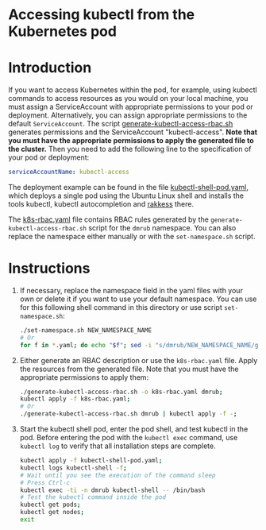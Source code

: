 # Accessing kubectl from the Kubernetes pod

# Introduction

If you want to access Kubernetes within the pod, for example, using kubectl commands to access resources as you would on your local machine, you must assign a ServiceAccount with appropriate permissions to your pod or deployment. Alternatively, you can assign appropriate permissions to the default `ServiceAccount`. The script [generate-kubectl-access-rbac.sh](generate-kubectl-access-rbac.sh) generates permissions and the ServiceAccount "kubectl-access". **Note that you must have the appropriate permissions to apply the generated file to the cluster.**
Then you need to add the following line to the specification of your pod or deployment:

```yaml
serviceAccountName: kubectl-access
```

The deployment example can be found in the file [kubectl-shell-pod.yaml](kubectl-shell-pod.yaml), which deploys a single pod using the Ubuntu Linux shell and installs the tools kubectl, kubectl autocompletion and [rakkess](https://github.com/corneliusweig/rakkess) there.

The [k8s-rbac.yaml](k8s-rbac.yaml) file contains RBAC rules generated by the `generate-kubectl-access-rbac.sh` script for the `dmrub` namespace. You can also replace the namespace either manually or with the `set-namespace.sh` script.

# Instructions

1. If necessary, replace the namespace field in the yaml files with your own or delete it if you want to use your default namespace. You can use for this following shell command in this directory or use script `set-namespace.sh`:
    ```sh
    ./set-namespace.sh NEW_NAMESPACE_NAME
    # Or
    for f in *.yaml; do echo "$f"; sed -i "s/dmrub/NEW_NAMESPACE_NAME/g" "$f"; done
    ```
2. Either generate an RBAC description or use the `k8s-rbac.yaml` file. Apply the resources from the generated file. Note that you must have the appropriate permissions to apply them:
    ```sh
    ./generate-kubectl-access-rbac.sh -o k8s-rbac.yaml dmrub;
    kubectl apply -f k8s-rbac.yaml;
    # Or
    ./generate-kubectl-access-rbac.sh dmrub | kubectl apply -f -;
    ```
3. Start the kubectl shell pod, enter the pod shell, and test kubectl in the pod. Before entering the pod with the `kubectl exec` command, use `kubectl log` to verify that all installation steps are complete.
    ```sh
    kubectl apply -f kubectl-shell-pod.yaml;
    kubectl logs kubectl-shell -f;
    # Wait until you see the execution of the command sleep
    # Press Ctrl-c
    kubectl exec -ti -n dmrub kubectl-shell -- /bin/bash
    # Test the kubectl command inside the pod
    kubectl get pods;
    kubectl get nodes;
    exit
    ```
